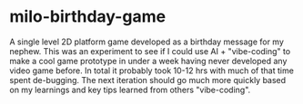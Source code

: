 # milo-birthday-game
 A single level 2D platform game developed as a birthday message for my nephew. This was an experiment to see if I could use AI + "vibe-coding" to make a cool game prototype in under a week having never developed any video game before. In total it probably took 10-12 hrs with much of that time spent de-bugging. The next iteration should go much more quickly based on my learnings and key tips learned from others "vibe-coding". 

